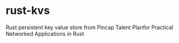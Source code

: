 # rust-kvs
Rust persistent key value store from Pincap Talent Planfor Practical Networked Applications in Rust

